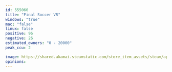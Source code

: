 ```yaml
---
id: 555060
title: "Final Soccer VR"
windows: "true"
mac: "false"
linux: false
positive: 96
negative: 26
estimated_owners: "0 - 20000"
peak_ccu: 2

image: https://shared.akamai.steamstatic.com/store_item_assets/steam/apps/555060/header.jpg?t=1671597867
opinions:
---
```

